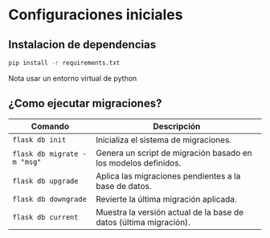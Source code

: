 # Configuraciones iniciales

## Instalacion de dependencias

```bash
pip install -r requirements.txt
```
Nota usar un entorno virtual de python
## ¿Como ejecutar migraciones?

| **Comando**               | **Descripción**                                                       |
|---------------------------|-----------------------------------------------------------------------|
| `flask db init`           | Inicializa el sistema de migraciones.                                |
| `flask db migrate -m "msg"` | Genera un script de migración basado en los modelos definidos.       |
| `flask db upgrade`        | Aplica las migraciones pendientes a la base de datos.               |
| `flask db downgrade`      | Revierte la última migración aplicada.                              |
| `flask db current`        | Muestra la versión actual de la base de datos (última migración).   |

